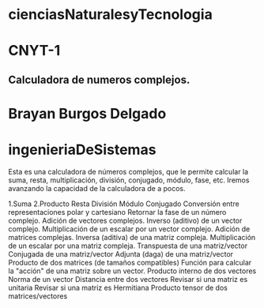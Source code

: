# cienciasNaturalesyTecnologia
#  CNYT-1
## Calculadora de numeros complejos.
# Brayan Burgos Delgado 
# ingenieriaDeSistemas


Esta es una calculadora de números complejos, que le permite calcular la suma, resta, multiplicación, división, conjugado, módulo, fase,
etc. Iremos avanzando la capacidad de la calculadora de a pocos.

1.Suma
2.Producto
Resta
División
Módulo
Conjugado
Conversión entre representaciones polar y cartesiano
Retornar la fase de un número complejo.
Adición de vectores complejos.
Inverso (aditivo) de un vector complejo.
Multiplicación de un escalar por un vector complejo.
Adición de matrices complejas.
Inversa (aditiva) de una matriz compleja.
Multiplicación de un escalar por una matriz compleja.
Transpuesta de una matriz/vector
Conjugada de una matriz/vector
Adjunta (daga) de una matriz/vector
Producto de dos matrices (de tamaños compatibles)
Función para calcular la "acción" de una matriz sobre un vector.
Producto interno de dos vectores
Norma de un vector
Distancia entre dos vectores
Revisar si una matriz es unitaria
Revisar si una matriz es Hermitiana
Producto tensor de dos matrices/vectores




